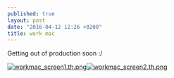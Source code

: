 ```yaml
---
published: true
layout: post
date: "2016-04-12 12:26 +0200"
title: work mac
---
```



Getting out of production soon :/

[![workmac_screen1.th.png](https://images.weserv.nl/?url=//cdn.scrot.moe/images/2016/04/12/workmac_screen1.th.png)](https://images.weserv.nl/?url=//cdn.scrot.moe/images/2016/04/12/workmac_screen1.png)[![workmac_screen2.th.png](https://images.weserv.nl/?url=//cdn.scrot.moe/images/2016/04/12/workmac_screen2.th.png)](https://images.weserv.nl/?url=//cdn.scrot.moe/images/2016/04/12/workmac_screen2.png)
